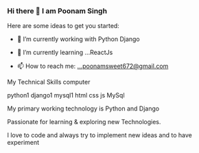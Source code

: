 ### Hi there 👋 I am Poonam Singh


Here are some ideas to get you started:

- 🔭 I’m currently working with Python Django
- 🌱 I’m currently learning ...ReactJs



- 📫 How to reach me: ...poonamsweet672@gmail.com

My Technical Skills computer

python1 django1  mysql1 html css js MySql

My primary working technology is Python and Django

Passionate for learning & exploring new Technologies.

I love to code and always try to implement new ideas and to have experiment
